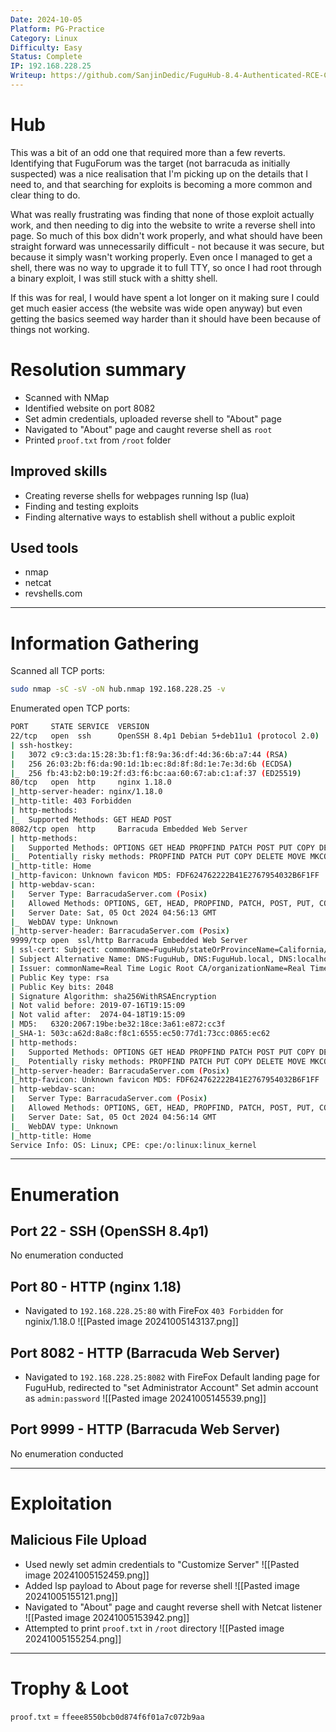 ```yaml
---
Date: 2024-10-05
Platform: PG-Practice
Category: Linux
Difficulty: Easy
Status: Complete
IP: 192.168.228.25
Writeup: https://github.com/SanjinDedic/FuguHub-8.4-Authenticated-RCE-CVE-2024-27697?tab=readme-ov-file
---
```

# Hub
This was a bit of an odd one that required more than a few reverts. Identifying that FuguForum was the target (not barracuda as initially suspected) was a nice realisation that I'm picking up on the details that I need to, and that searching for exploits is becoming a more common and clear thing to do. 

What was really frustrating was finding that none of those exploit actually work, and then needing to dig into the website to write a reverse shell into page. So much of this box didn't work properly, and what should have been straight forward was unnecessarily difficult - not because it was secure, but because it simply wasn't working properly. Even once I managed to get a shell, there was no way to upgrade it to full TTY, so once I had root through a binary exploit, I was still stuck with a shitty shell.

If this was for real, I would have spent a lot longer on it making sure I could get much easier access (the website was wide open anyway) but even getting the basics seemed way harder than it should have been because of things not working.

# Resolution summary
- Scanned with NMap
- Identified website on port 8082
- Set admin credentials, uploaded reverse shell to "About" page
- Navigated to "About" page and caught reverse shell as `root`
- Printed `proof.txt` from `/root` folder
## Improved skills
- Creating reverse shells for webpages running lsp (lua)
- Finding and testing exploits
- Finding alternative ways to establish shell without a public exploit
## Used tools
- nmap
- netcat
- revshells.com

---
# Information Gathering
Scanned all TCP ports:
```bash
sudo nmap -sC -sV -oN hub.nmap 192.168.228.25 -v
```

Enumerated open TCP ports:
```bash
PORT     STATE SERVICE  VERSION
22/tcp   open  ssh      OpenSSH 8.4p1 Debian 5+deb11u1 (protocol 2.0)
| ssh-hostkey: 
|   3072 c9:c3:da:15:28:3b:f1:f8:9a:36:df:4d:36:6b:a7:44 (RSA)
|   256 26:03:2b:f6:da:90:1d:1b:ec:8d:8f:8d:1e:7e:3d:6b (ECDSA)
|_  256 fb:43:b2:b0:19:2f:d3:f6:bc:aa:60:67:ab:c1:af:37 (ED25519)
80/tcp   open  http     nginx 1.18.0
|_http-server-header: nginx/1.18.0
|_http-title: 403 Forbidden
| http-methods: 
|_  Supported Methods: GET HEAD POST
8082/tcp open  http     Barracuda Embedded Web Server
| http-methods: 
|   Supported Methods: OPTIONS GET HEAD PROPFIND PATCH POST PUT COPY DELETE MOVE MKCOL PROPPATCH LOCK UNLOCK
|_  Potentially risky methods: PROPFIND PATCH PUT COPY DELETE MOVE MKCOL PROPPATCH LOCK UNLOCK
|_http-title: Home
|_http-favicon: Unknown favicon MD5: FDF624762222B41E2767954032B6F1FF
| http-webdav-scan: 
|   Server Type: BarracudaServer.com (Posix)
|   Allowed Methods: OPTIONS, GET, HEAD, PROPFIND, PATCH, POST, PUT, COPY, DELETE, MOVE, MKCOL, PROPFIND, PROPPATCH, LOCK, UNLOCK
|   Server Date: Sat, 05 Oct 2024 04:56:13 GMT
|_  WebDAV type: Unknown
|_http-server-header: BarracudaServer.com (Posix)
9999/tcp open  ssl/http Barracuda Embedded Web Server
| ssl-cert: Subject: commonName=FuguHub/stateOrProvinceName=California/countryName=US
| Subject Alternative Name: DNS:FuguHub, DNS:FuguHub.local, DNS:localhost
| Issuer: commonName=Real Time Logic Root CA/organizationName=Real Time Logic LLC/countryName=US
| Public Key type: rsa
| Public Key bits: 2048
| Signature Algorithm: sha256WithRSAEncryption
| Not valid before: 2019-07-16T19:15:09
| Not valid after:  2074-04-18T19:15:09
| MD5:   6320:2067:19be:be32:18ce:3a61:e872:cc3f
|_SHA-1: 503c:a62d:8a8c:f8c1:6555:ec50:77d1:73cc:0865:ec62
| http-methods: 
|   Supported Methods: OPTIONS GET HEAD PROPFIND PATCH POST PUT COPY DELETE MOVE MKCOL PROPPATCH LOCK UNLOCK
|_  Potentially risky methods: PROPFIND PATCH PUT COPY DELETE MOVE MKCOL PROPPATCH LOCK UNLOCK
|_http-server-header: BarracudaServer.com (Posix)
|_http-favicon: Unknown favicon MD5: FDF624762222B41E2767954032B6F1FF
| http-webdav-scan: 
|   Server Type: BarracudaServer.com (Posix)
|   Allowed Methods: OPTIONS, GET, HEAD, PROPFIND, PATCH, POST, PUT, COPY, DELETE, MOVE, MKCOL, PROPFIND, PROPPATCH, LOCK, UNLOCK
|   Server Date: Sat, 05 Oct 2024 04:56:14 GMT
|_  WebDAV type: Unknown
|_http-title: Home
Service Info: OS: Linux; CPE: cpe:/o:linux:linux_kernel
```

---
# Enumeration
## Port 22 - SSH (OpenSSH 8.4p1)
No enumeration conducted
## Port 80 - HTTP (nginx 1.18)
- Navigated to `192.168.228.25:80` with FireFox 
  `403 Forbidden` for nginix/1.18.0
![[Pasted image 20241005143137.png]]
## Port 8082 - HTTP (Barracuda Web Server)
- Navigated to `192.168.228.25:8082` with FireFox
  Default landing page for FuguHub, redirected to "set Administrator Account"
  Set admin account as `admin:password`
  ![[Pasted image 20241005145539.png]]
## Port 9999 - HTTP (Barracuda Web Server)
No enumeration conducted

---
# Exploitation
## Malicious File Upload
- Used newly set admin credentials to "Customize Server"
![[Pasted image 20241005152459.png]]
- Added lsp payload to About page for reverse shell
![[Pasted image 20241005155121.png]]
- Navigated to "About" page and caught reverse shell with Netcat listener
![[Pasted image 20241005153942.png]]
- Attempted to print `proof.txt` in `/root` directory
![[Pasted image 20241005155254.png]]
---
# Trophy & Loot
`proof.txt` = `ffeee8550bcb0d874f6f01a7c072b9aa`